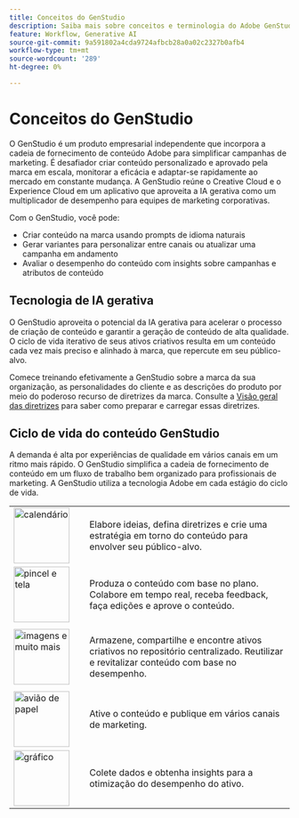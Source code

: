 ```yaml
---
title: Conceitos do GenStudio
description: Saiba mais sobre conceitos e terminologia do Adobe GenStudio.
feature: Workflow, Generative AI
source-git-commit: 9a591802a4cda9724afbcb28a0a02c2327b0afb4
workflow-type: tm+mt
source-wordcount: '289'
ht-degree: 0%

---
```



# Conceitos do GenStudio

O GenStudio é um produto empresarial independente que incorpora a cadeia de fornecimento de conteúdo Adobe para simplificar campanhas de marketing. É desafiador criar conteúdo personalizado e aprovado pela marca em escala, monitorar a eficácia e adaptar-se rapidamente ao mercado em constante mudança. A GenStudio reúne o Creative Cloud e o Experience Cloud em um aplicativo que aproveita a IA gerativa como um multiplicador de desempenho para equipes de marketing corporativas.

Com o GenStudio, você pode:

- Criar conteúdo na marca usando prompts de idioma naturais
- Gerar variantes para personalizar entre canais ou atualizar uma campanha em andamento
- Avaliar o desempenho do conteúdo com insights sobre campanhas e atributos de conteúdo

## Tecnologia de IA gerativa

O GenStudio aproveita o potencial da IA gerativa para acelerar o processo de criação de conteúdo e garantir a geração de conteúdo de alta qualidade. O ciclo de vida iterativo de seus ativos criativos resulta em um conteúdo cada vez mais preciso e alinhado à marca, que repercute em seu público-alvo.

Comece treinando efetivamente a GenStudio sobre a marca da sua organização, as personalidades do cliente e as descrições do produto por meio do poderoso recurso de diretrizes da marca. Consulte a [Visão geral das diretrizes](../user-guide/guidelines/overview.md) para saber como preparar e carregar essas diretrizes.

## Ciclo de vida do conteúdo GenStudio

A demanda é alta por experiências de qualidade em vários canais em um ritmo mais rápido. O GenStudio simplifica a cadeia de fornecimento de conteúdo em um fluxo de trabalho bem organizado para profissionais de marketing. A GenStudio utiliza a tecnologia Adobe em cada estágio do ciclo de vida.

<table style="table-layout:fixed">
<tr style="border: 0;">
    <td style="width: 120px;">
       <img alt="calendário" src="../assets/csc-workflow-planning.svg" width="100">
    </td>
    <td>
        <p>Elabore ideias, defina diretrizes e crie uma estratégia em torno do conteúdo para envolver seu público-alvo.</p>
    </td>
</tr>
<tr style="border: 0;">
    <td style="width: 120px;">
        <img alt="pincel e tela" src="../assets/csc-creation-production.svg" width="100">
    </td>
    <td>
        <p>Produza o conteúdo com base no plano. Colabore em tempo real, receba feedback, faça edições e aprove o conteúdo.</p>
    </td>
</tr>
<tr style="border: 0;">
    <td style="width: 120px;">
        <img alt="imagens e muito mais" src="../assets/csc-content-mgmt.svg" width="100">
    </td>
    <td>
        <p>Armazene, compartilhe e encontre ativos criativos no repositório centralizado. Reutilizar e revitalizar conteúdo com base no desempenho.</p>
    </td>
</tr>
<tr style="border: 0;">
    <td style="width: 120px;">
        <img alt="avião de papel" src="../assets/csc-delivery-activation.svg" width="100">
    </td>
    <td>
        <p>Ative o conteúdo e publique em vários canais de marketing.</P>
    </td>
</tr>
<tr style="border: 0;">
    <td style="width: 120px;">
        <img alt="gráfico" src="../assets/csc-reporting-insights.svg" width="100">
    </td>
    <td>
        <p>Colete dados e obtenha insights para a otimização do desempenho do ativo.</p>
    </td>
</tr>
</table>
